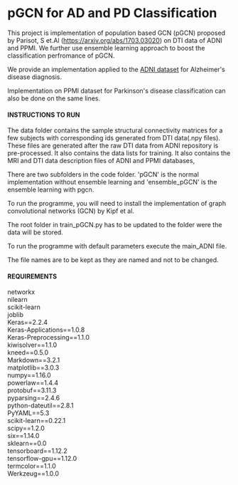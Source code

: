 # pGCN for AD and PD Classification


This project is implementation of population based GCN (pGCN) proposed by Parisot, S et.Al (https://arxiv.org/abs/1703.03020) on DTI data of ADNI and PPMI. We further use ensemble learning approach to boost the classification perfromance of pGCN.

We provide an implementation applied to the [ADNI dataset](adni.loni.usc.edu/) for Alzheimer's disease diagnosis.

Implementation on PPMI dataset for Parkinson's disease classification can also be done on the same lines.


#### INSTRUCTIONS TO RUN
The data folder contains the sample structural connectivity matrices for a few subjects with corresponding ids generated from DTI data(.npy files). These files are generated after the raw DTI data from ADNI repository is pre-processed. It also contains the data lists for training. It also contains the MRI and DTI data description files of ADNI and PPMI databases,

There are two subfolders in the code folder. 'pGCN' is the normal implementation without ensemble learning and 'ensemble_pGCN' is the ensemble learning with pgcn. 

To run the programme, you will need to install the implementation of graph convolutional networks (GCN) by Kipf et al.

The root folder in train_pGCN.py has to be updated to the folder were the data will be stored. 

To run the programme with default parameters execute the main_ADNI file.

The file names are to be kept as they are named and not to be changed.

#### REQUIREMENTS 

networkx <br />
nilearn <br />
scikit-learn <br />
joblib <br />
Keras==2.2.4 <br />
Keras-Applications==1.0.8 <br />
Keras-Preprocessing==1.1.0 <br />
kiwisolver==1.1.0 <br />
kneed==0.5.0 <br />
Markdown==3.2.1 <br />
matplotlib==3.0.3 <br />
numpy==1.16.0 <br />
powerlaw==1.4.4 <br />
protobuf==3.11.3 <br />
pyparsing==2.4.6 <br />
python-dateutil==2.8.1 <br />
PyYAML==5.3 <br />
scikit-learn==0.22.1 <br />
scipy==1.2.0 <br />
six==1.14.0 <br />
sklearn==0.0 <br />
tensorboard==1.12.2 <br />
tensorflow-gpu==1.12.0 <br />
termcolor==1.1.0 <br />
Werkzeug==1.0.0 <br />

